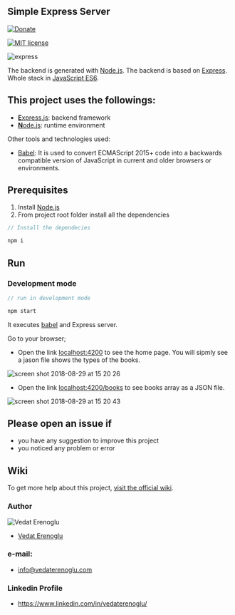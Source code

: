 ## Simple Express Server
[![Donate](https://img.shields.io/badge/paypal-donate-179BD7.svg)](https://www.paypal.me/vedaterenoglu)

[![MIT license](http://img.shields.io/badge/license-MIT-lightgrey.svg)](http://opensource.org/licenses/MIT)

![express](https://user-images.githubusercontent.com/38211466/44811396-e2208a80-abd4-11e8-8185-f172cbb4da69.png)

The backend is generated with [Node.js](https://nodejs.org). The backend is based on [Express](http://expressjs.com). Whole stack in [JavaScript ES6](http://es6-features.org/#Constants).

## This project uses the followings:
* [**E**xpress.js](http://expressjs.com): backend framework
* [**N**ode.js](https://nodejs.org): runtime environment

Other tools and technologies used:
* [Babel](https://babeljs.io/docs/en/): It is used to convert ECMAScript 2015+ code into a backwards compatible version of JavaScript in current and older browsers or environments.

## Prerequisites
1. Install [Node.js](https://nodejs.org)
2. From project root folder install all the dependencies

```js
// Install the dependecies

npm i
```

## Run
### Development mode
```js
// run in development mode

npm start
```
It executes [babel](https://github.com/babel/babel/) and Express server.

Go to your browser;
* Open the link  [localhost:4200](http://localhost:4200) to see the home page. You will sipmly see a jason file shows the types of the books.

![screen shot 2018-08-29 at 15 20 26](https://user-images.githubusercontent.com/38211466/44790455-acad7a00-ab9f-11e8-9eb1-5f497a9c3484.png)

* Open the link  [localhost:4200/books](http://localhost:4200/books) to see books array as a JSON file.

![screen shot 2018-08-29 at 15 20 43](https://user-images.githubusercontent.com/38211466/44790539-e3839000-ab9f-11e8-88d9-23bf309b5f98.png)

## Please open an issue if
* you have any suggestion to improve this project
* you noticed any problem or error

## Wiki
To get more help about this project, [visit the official wiki](#).

### Author
![Vedat Erenoglu](https://s.gravatar.com/avatar/0e529b095e48c12b9834e4d6ec081dc3?s=80)
* [Vedat Erenoglu](https://github.com/VedatErenoglu)
### e-mail:
* info@vedaterenoglu.com
### Linkedin Profile
* https://www.linkedin.com/in/vedaterenoglu/
